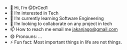 - 👋 Hi, I’m @DrCed1
- 👀 I’m interested in Tech 
- 🌱 I’m currently learning Software Engineering
- 💞️ I’m looking to collaborate on any project in tech
- 📫 How to reach me email me jakanjago@gmail.com
- 😄 Pronouns: ...
- ⚡ Fun fact: Most important things in life are not things.

<!---
DrCed1/DrCed1 is a ✨ special ✨ repository because its `README.md` (this file) appears on your GitHub profile.
You can click the Preview link to take a look at your changes.
--->
